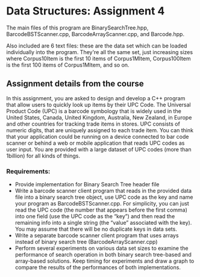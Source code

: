 # Data Structures: Assignment 4

The main files of this program are BinarySearchTree.hpp, BarcodeBSTScanner.cpp, BarcodeArrayScanner.cpp, and Barcode.hpp.

Also included are 6 text files: these are the data set which can be loaded individually into the program. 
They're all the same set, just increasing sizes where Corpus10Item is the first 10 items of Corpus1MItem, 
Corpus100Item is the first 100 items of Corpus1MItem, and so on. 

## Assignment details from the course
In this assignment, you are asked to design and develop a C++ program that allow users to quickly look up items by their UPC Code. The Universal Product Code (UPC) is a barcode symbology that is widely used in the United States, Canada, United Kingdom, Australia, New Zealand, in Europe and other countries for tracking trade items in stores. UPC consists of numeric digits, that are uniquely assigned to each trade item.
You can think that your application could be running on a device connected to bar code scanner or behind a web or mobile application that reads UPC codes as user input.
You are provided with a large dataset of UPC codes (more than 1billion) for all kinds of things.

### Requirements:
* Provide implementation for Binary Search Tree header file
* Write a barcode scanner client program that reads in the provided data file into a binary
search tree object, use UPC code as the key and name your program as BarcodeBSTScanner.cpp. For simplicity, you can just read the UPC code (the number that appears before the first comma) into one field (use the UPC code as the “key”) and then read the remaining info into a single string (the “value” associated with the key). You may assume that there will be no duplicate keys in data sets.
* Write a separate barcode scanner client program that uses arrays instead of binary search tree (BarcodeArrayScanner.cpp)
* Perform several experiments on various data set sizes to examine the performance of search operation in both binary search tree-based and array-based solutions. Keep timing for experiments and draw a graph to compare the results of the performances of both implementations.

